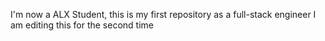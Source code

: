 I'm now a ALX Student, this is my first repository as a full-stack engineer I am editing this for the second time